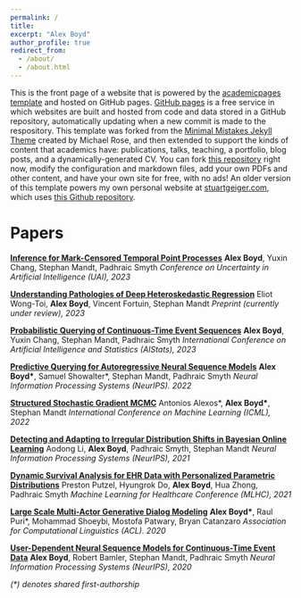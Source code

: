 ```yaml
---
permalink: /
title: 
excerpt: "Alex Boyd"
author_profile: true
redirect_from: 
  - /about/
  - /about.html
---
```


This is the front page of a website that is powered by the [academicpages template](https://github.com/academicpages/academicpages.github.io) and hosted on GitHub pages. [GitHub pages](https://pages.github.com) is a free service in which websites are built and hosted from code and data stored in a GitHub repository, automatically updating when a new commit is made to the respository. This template was forked from the [Minimal Mistakes Jekyll Theme](https://mmistakes.github.io/minimal-mistakes/) created by Michael Rose, and then extended to support the kinds of content that academics have: publications, talks, teaching, a portfolio, blog posts, and a dynamically-generated CV. You can fork [this repository](https://github.com/academicpages/academicpages.github.io) right now, modify the configuration and markdown files, add your own PDFs and other content, and have your own site for free, with no ads! An older version of this template powers my own personal website at [stuartgeiger.com](http://stuartgeiger.com), which uses [this Github repository](https://github.com/staeiou/staeiou.github.io).

Papers
======
__[Inference for Mark-Censored Temporal Point Processes](https://proceedings.mlr.press/v216/boyd23a.html)__
__Alex Boyd__, Yuxin Chang, Stephan Mandt, Padhraic Smyth
_Conference on Uncertainty in Artificial Intelligence (UAI), 2023_

__[Understanding Pathologies of Deep Heteroskedastic Regression](https://arxiv.org/abs/2306.16717)__
Eliot Wong-Toi, __Alex Boyd__, Vincent Fortuin, Stephan Mandt
_Preprint (currently under review), 2023_

__[Probabilistic Querying of Continuous-Time Event Sequences](https://proceedings.mlr.press/v206/boyd23a.html)__
__Alex Boyd__, Yuxin Chang, Stephan Mandt, Padhraic Smyth
_International Conference on Artificial Intelligence and Statistics (AIStats), 2023_

__[Predictive Querying for Autoregressive Neural Sequence Models](https://proceedings.neurips.cc/paper_files/paper/2022/hash/9622163c87b67fd5a4a0ec3247cf356e-Abstract-Conference.html)__
__Alex Boyd*__, Samuel Showalter*, Stephan Mandt, Padhraic Smyth
_Neural Information Processing Systems (NeurIPS). 2022_

__[Structured Stochastic Gradient MCMC](https://proceedings.mlr.press/v162/alexos22a.html)__
Antonios Alexos*, __Alex Boyd*__, Stephan Mandt
_International Conference on Machine Learning (ICML), 2022_

__[Detecting and Adapting to Irregular Distribution Shifts in Bayesian Online Learning](https://proceedings.neurips.cc/paper/2021/hash/362387494f6be6613daea643a7706a42-Abstract.html)__
Aodong Li, __Alex Boyd__, Padhraic Smyth, Stephan Mandt
_Neural Information Processing Systems (NeurIPS), 2021_

__[Dynamic Survival Analysis for EHR Data with Personalized Parametric Distributions](https://proceedings.mlr.press/v149/putzel21a.html)__
Preston Putzel, Hyungrok Do, __Alex Boyd__, Hua Zhong, Padhraic Smyth
_Machine Learning for Healthcare Conference (MLHC), 2021_

__[Large Scale Multi-Actor Generative Dialog Modeling](https://aclanthology.org/2020.acl-main.8/)__
__Alex Boyd*__, Raul Puri*, Mohammad Shoeybi, Mostofa Patwary, Bryan Catanzaro
_Association for Computational Linguistics (ACL). 2020_

__[User-Dependent Neural Sequence Models for Continuous-Time Event Data](https://proceedings.neurips.cc/paper/2020/hash/f56de5ef149cf0aedcc8f4797031e229-Abstract.html)__
__Alex Boyd__, Robert Bamler, Stephan Mandt, Padhraic Smyth
_Neural Information Processing Systems (NeurIPS), 2020_


_(*) denotes shared first-authorship_